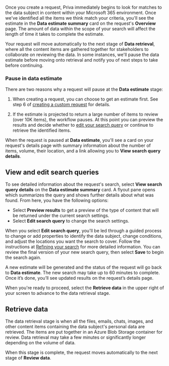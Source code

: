 Once you create a request, Priva immediately begins to look for matches to the data subject in content within your Microsoft 365 environment. Once we've identified all the items we think match your criteria, you'll see the estimate in the **Data estimate summary** card on the request's **Overview** page. The amount of data within the scope of your search will affect the length of time it takes to complete the estimate.

Your request will move automatically to the next stage of **Data retrieval**, where all the content items are gathered together for stakeholders to collaborate on reviewing the data. In some instances, we'll pause the data estimate before moving onto retrieval and notify you of next steps to take before continuing.

### Pause in data estimate

There are two reasons why a request will pause at the **Data estimate** stage:

1. When creating a request, you can choose to get an estimate first. See step 6 of [creating a custom request](/privacy/priva/subject-rights-requests-create#custom-setup-guided-process-to-choose-all-settings) for details.

2. If the estimate is projected to return a large number of items to review (over 10K items), the workflow pauses. At this point you can preview the results and decide whether to [edit your search query](/privacy/priva/subject-rights-requests-create#refining-your-search) or continue to retrieve the identified items.

When the request is paused at **Data estimate**, you'll see a card on your request's details page with summary information about the number of items, volume, their location, and a link allowing you to **View search query details**.

## View and edit search queries

To see detailed information about the request's search, select **View search query details** on the **Data estimate summary** card. A flyout pane opens which summarizes the query and shows further details about what was found. From here, you have the following options:

- Select **Preview results** to get a preview of the type of content that will be returned under the current search settings.
- Select **Edit search query** to change the search settings.

When you select **Edit search query**, you'll be led through a guided process to change or add properties to identify the data subject, change conditions, and adjust the locations you want the search to cover. Follow the instructions at [Refining your search](/privacy/priva/subject-rights-requests-create#refining-your-search) for more detailed information. You can review the final version of your new search query, then select **Save** to begin the search again.

A new estimate will be generated and the status of the request will go back to **Data estimate**. The new search may take up to 60 minutes to complete. Once it’s done, you’ll see updated results on the request’s details page.

When you're ready to proceed, select the **Retrieve data** in the upper right of your screen to advance to the data retrieval stage.

## Retrieve data

The data retrieval stage is when all the files, emails, chats, images, and other content items containing the data subject's personal data are retrieved. The items are put together in an Azure Blob Storage container for review. Data retrieval may take a few minutes or significantly longer depending on the volume of data.

When this stage is complete, the request moves automatically to the next stage of **Review data**.